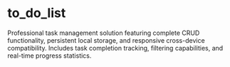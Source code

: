 # to_do_list
Professional task management solution featuring complete CRUD functionality, persistent local storage, and responsive cross-device compatibility. Includes task completion tracking, filtering capabilities, and real-time progress statistics.
